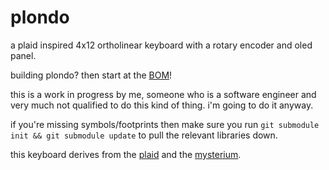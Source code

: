 # plondo

a plaid inspired 4x12 ortholinear keyboard with a rotary encoder and oled panel.

building plondo? then start at the [BOM](docs/1-bom.md)!

this is a work in progress by me, someone who is a software engineer and very much not qualified to do this kind of
thing. i'm going to do it anyway.

if you're missing symbols/footprints then make sure you run `git submodule init && git submodule update` to pull the
relevant libraries down.

this keyboard derives from the [plaid](https://github.com/hsgw/plaid) and the
[mysterium](https://github.com/coseyfannitutti/mysterium).
